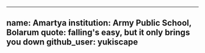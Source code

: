---
 name: Amartya
 institution: Army Public School, Bolarum
 quote: falling's easy, but it only brings you down
 github_user: yukiscape
 ---
